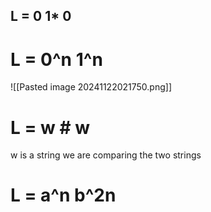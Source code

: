 ## L = 0 1* 0



# L = 0^n 1^n
![[Pasted image 20241122021750.png]]


# L = w # w
w is a string
we are comparing the two strings


# L = a^n b^2n

